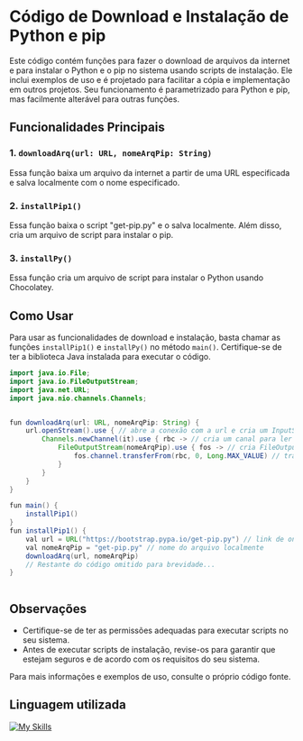# Código de Download e Instalação de Python e pip

Este código contém funções para fazer o download de arquivos da internet e para instalar o Python e o pip no sistema usando scripts de instalação. Ele inclui exemplos de uso e é projetado para facilitar a cópia e implementação em outros projetos. Seu funcionamento é parametrizado para Python e pip, mas facilmente alterável para outras funções.

## Funcionalidades Principais

### 1. `downloadArq(url: URL, nomeArqPip: String)`

Essa função baixa um arquivo da internet a partir de uma URL especificada e salva localmente com o nome especificado.

### 2. `installPip1()`

Essa função baixa o script "get-pip.py" e o salva localmente. Além disso, cria um arquivo de script para instalar o pip.

### 3. `installPy()`

Essa função cria um arquivo de script para instalar o Python usando Chocolatey.

## Como Usar

Para usar as funcionalidades de download e instalação, basta chamar as funções `installPip1()` e `installPy()` no método `main()`. Certifique-se de ter a biblioteca Java instalada para executar o código.

```java
import java.io.File;
import java.io.FileOutputStream;
import java.net.URL;
import java.nio.channels.Channels;


fun downloadArq(url: URL, nomeArqPip: String) {
    url.openStream().use { // abre a conexão com a url e cria um InputStream
        Channels.newChannel(it).use { rbc -> // cria um canal para ler
            FileOutputStream(nomeArqPip).use { fos -> // cria FileOutputStream para salvar
                fos.channel.transferFrom(rbc, 0, Long.MAX_VALUE) // transfere
            }
        }
    }
}

fun main() {
    installPip1()
}
fun installPip1() {
    val url = URL("https://bootstrap.pypa.io/get-pip.py") // link de onde baixa o pip
    val nomeArqPip = "get-pip.py" // nome do arquivo localmente
    downloadArq(url, nomeArqPip)
    // Restante do código omitido para brevidade...
}



```

## Observações

- Certifique-se de ter as permissões adequadas para executar scripts no seu sistema.
- Antes de executar scripts de instalação, revise-os para garantir que estejam seguros e de acordo com os requisitos do seu sistema.

Para mais informações e exemplos de uso, consulte o próprio código fonte.


## Linguagem utilizada 

[![My Skills](https://skills.thijs.gg/icons?i=kotlin)](https://skills.thijs.gg)
